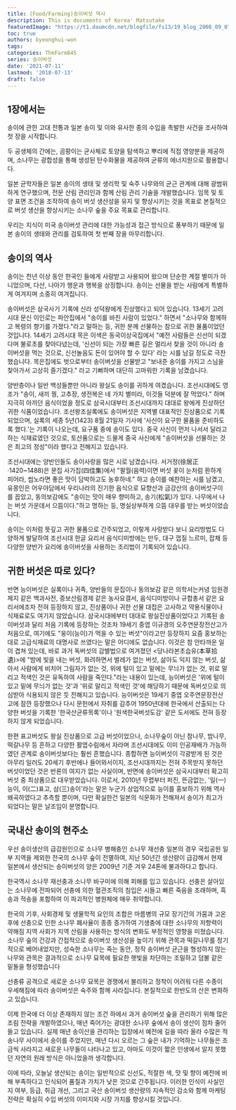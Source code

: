 ```yaml
---
title: (Food/Farming)송이버섯 역사
description: This is documents of Korea' Matsutake
featuredImage: "https://t1.daumcdn.net/blogfile/fs13/19_blog_2008_09_07_09_28_48c3201c3bb2c?x-content-disposition=inline&filename=cocochoi200809052027170.jpg"
toc: true
authors: byeonghui-won
tags: 
categories: TheFarm845
series: 송이버섯
date: '2021-07-11'
lastmod: '2018-07-13'
draft: false
---
```


## 1장에서는 

송이에 관한 고대 전통과 일본 송이 및 이와 유사한 종의 수입을 촉발한 사건을 조사하여 첫 장을 시작합니다. 

두 공생체의 간에는, 곰팡이는 균사체로 토양을 탐색하고 뿌리에 직접 영양분을 제공하며, 소나무는 광합성을 통해 생성된 탄수화물을 제공하여 균류의 에너지원으로 활용합니다.

일본 균학자들은 일본 송이의 생태 및 생리학 및 숙주 나무와의 균근 관계에 대해 광범위하게 연구했으며, 전문 산림 관리인과 함께 산림 관리 기술을 개발했습니다. 임목 및 토양 표면 조건을 조작하여 송이 버섯 생산성을 유지 및 향상시키는 것을 목표로 본질적으로 버섯 생산을 향상시키는 소나무 숲을 주요 목표로 관리합니다.

우리는 지식이 미국 송이버섯 관리에 대한 가능성과 접근 방식으로 풍부하기 때문에 일본 송이의 생태와 관리를 검토하여 첫 번째 장을 마무리합니다.


## 송이의 역사

송이는 천년 이상 동안 한국인 들에게 사랑받고 사용되어 왔으며 단순한 계절 별미가 아니었으며, 다산, 나아가 행운과 행복을 상징합니다. 송이는 선물을 받는 사람에게 특별하게 여겨지며 소중히 여겨집니다. 

송이버섯은 삼국사기 기록에 신라 성덕왕에게 진상했다고 되어 있습니다. 13세기 고려시대 문신 이인로는 파안집에서 "송이를 바친 사람이 있었다." 하면서 "소나무와 함께하고 복령의 향기를 가졌다."라고 말하는 등, 귀한 분께 선물하는 참으로 귀한 물품이었던 것입니다. 14세기 고려시대 목은 이색은 동국이상국집에서 "예전 사람들은 신선이 되겠다며 불로초를 찾아다녔는데, '신선이 되는 가장 빠른 길은 멀리서 찾을 것이 아니라 송이버섯을 먹는 것으로, 신선놀음도 돈이 있어야 할 수 있다' 라는 시를 남길 정도로 극찬했습니다. 목은집에도 벗으로부터 송이버섯을 선물받고 "보내준 송이를 가지고 스님을 찾아가서 고상히 즐기겠다." 라고 기뻐하며 대단히 고마워한 기록을 남겼습니다. 

양반층이나 일반 백성들뿐만 아니라 왕실도 송이를 귀하게 여겼습니다. 조선시대에도 영조가 "송이, 새끼 꿩, 고추장, 생전복은 네 가지 별미라, 이것들 덕분에 잘 먹었다." 하며 지극히 아끼던 음식이었을 정도로 삼국시대부터 조선시대까지 대대로 왕에게 진상하던 귀한 식품이었습니다. 조선왕조실록에도 송이버섯은 지역별 대표적인 진상품으로 기록되었으며, 실록의 세종 5년(1423) 8월 21일자 기사에 '사신이 요구한 물품을 준비하도록 했다.'는 기록이 나오는데, 요구품 중에 송이도 있다. 중국 사신이 먼저 나서서 달라고 하는 식재료였던 것으로, 토산품으로는 드물게 중국 사신에게 "송이버섯을 선물하는 것은 최고의 정성"이라 했다고 전해지고 있습니다. 
 
조선시대에는 양반인들도 송이사랑을 많은 시로 남겼습니다. 서거정(徐居正·1420~1488)은 문집 사가집(四佳集)에서 "팔월(음력)이면 버섯 꽃이 눈처럼 환하게 피어라, 씹노라면 좋은 맛이 담박하고도 농후하네." 하고 송이를 예찬하는 시를 남겼고, 유몽인은 어우야담에서 우리나라의 진기한 음식으로 묘향산과 금강산의 송이버섯구이를 꼽았고, 동의보감에도 "송이는 맛이 매우 향미하고, 송기(松氣)가 있다. 나무에서 나는 버섯 가운데서 으뜸이다."하고 명하는 등, 명실상부하게 으뜸 대우를 받는 버섯이었습니다. 

송이는 이처럼 뜻깊고 귀한 물품으로 간주되었고, 이렇게 사랑받다 보니 요리방법도 다양하게 발달하여 조선시대 한글 요리서 음식디미방에는 만두, 대구 껍질 느르미, 잡채 등 다양한 양반가 요리에 송이버섯을 사용하는 조리법이 기록되어 있습니다.

## 귀한 버섯은 따로 있다?
 
반면 능이버섯은 실록이나 귀족, 양반들의 문집이나 동의보감 같은 의학서는커녕 임원경제지 같은 백과사전, 증보산림경제 같은 농사요결서, 음식디미방이나 규합총서 같은 요리서에조차 전혀 등장하지 않고, 진상품이나 귀한 선물 대접은 고사하고 약용식물이나 식재료로도 여기지 않았습니다. 삼국시대에부터 대대로 왕실진상품이었다고 기록된 송이버섯과 달리 처음 기록에 등장하는 것조차 19세기 중엽 이규경의 오주연문장전산고가 처음으로, 여기에도 "웅이(능이)가 먹을 수 있는 버섯"이라고만 등장하지 요즘 홍보하는 대로 고급식재료의 대명사로 쓰였다는 말은 어디에도 없습니다. 이것은 참 안타까운 일이 겹쳐 있는데, 바로 과거 독버섯의 감별법으로 여겨졌던 <당나라본초습유(本草拾遺)>에 "밤에 빛을 내는 버섯, 화려하면서 벌레가 없는 버섯, 삶아도 익지 않는 버섯, 삶아서 사람에게 비치어 그림자가 없는 것, 위에 털이 있고 밑에는 무늬가 없는 것, 위로 말리고 적색인 것은 유독하여 사람을 죽인다."라는 내용이 있는데, 능이버섯은 '위에 털이 있고 밑에 무늬가 없는 것'과 '위로 말리고 적색인 것'에 해당하기 때문에 독버섯으로 의심받아 식용되지 않은 듯 전해지고 있습니다. 능이버섯은 19세기 중엽 오주연문장전산고에 잠깐 등장했으나 다시 문헌에서 자취를 감추어 1950년대에 한국에서 산출되는 다양한 버섯을 기록한 '한국산균류목록'이나 '원색한국버섯도감' 같은 도서에도 전혀 등장하지 않게 되었습니다. 
 
한편 표고버섯도 왕실 진상품으로 고급 버섯이었으나, 소나무숲이 아닌 참나무, 밤나무, 떡갈나무 등 흔하고 다양한 활엽수림에서 자라며 조선시대에도 이미 인공재배가 가능하였던 관계로 송이버섯보다는 훨씬 흔했습니다. 
종합하면 능이버섯이 각광받게 된 것은 아무리 일러도 20세기 후반에나 들어와서이지, 조선시대까지는 전혀 주목받지 못하던 버섯이었던 것은 반론의 여지가 없는 사실이며, 반면에 송이버섯은 삼국시대부터 확고히 버섯 중 최상품으로 대우받았습니다. 이로서, 2010년 무렵부터 퍼진, 뜬금없는, '일(一)능이, 이(二)표고, 삼(三)송이'라는 말은 누군가 상업적으로 능이를 홍보하기 위해 역사왜곡하였다고 추측할 뿐이며, 다만 확실한건 일본의 식문화가 전해져서 송이가 최고가 되었다는 말은 날조임이 분명합니다.

## 국내산 송이의 현주소

우선 송이생산의 급감원인으로 소나무 병해충인 소나무 재선충 일본의 경우 국립공원 일부 지역을 제외한 전국의 소나무 숲이 전멸하여, 지난 50년간 생산량이 급감해서 현재 일본에서 생산되는 송이버섯의 양은 2009년 기준 겨우 24톤에 불과하다고 합니다.

한국역시 소나무 재선충과 소나무 바구미에 의해 피해를 입고 있습니다. 선충은 살아있는 소나무에 전파되어 선충에 의한 혈관조직의 침입은 시들고 빠른 죽음을 초래하며, 흑송과 적송을 포함하여 이 파괴적인 병원체에 매우 취약합니다.

한국의 기후, 사회경제 및 생물학적 요인의 조합은 마름병의 규모 장기간의 가뭄과 고온 후에 선충으로 인한 소나무 폐사율이 종종 증가하여 기생충에 대한 소나무의 저항력이 약해짐 지역 사회가 지역 산림을 사용하는 방식의 변화도 부정적인 영향을 미쳤습니다. 소나무 숲의 건강과 간접적으로 송이버섯 생산성을 높이기 위해 관목과 떡갈나무를 정기적으로 베어내었지만, 성숙한 소나무는 죽는 동안, 정작 송이버섯 균근을 형성하지 않는 나무와 관목은 결과적으로 소나무 묘목에 필요한 햇빛을 차단하는 조밀하고 덤불 같은 밑돌을 형성했습니다 

선충류 공격으로 새로운 소나무 묘목은 경쟁에서 불리하고 정착이 어려워 다른 수종이 우세해짐에 따라 송이버섯은 숙주와 함께 사라집니다. 본질적으로 한반도의 산은 변화하고 있습니다. 

이제 한국에 더 이상 존재하지 않는 조건 하에서 과거 송이버섯 숲을 관리하기 위해 많은 조림 전략을 개발하였으나, 매년 죽어가는 광대한 소나무 숲에서 송이 생산이 점차 줄어들고 있습니다. 실제 매년 송이산을 관리하는 입장에서 예전에 길을 따라 올라 수많은 적송나무 사이에서 송이를 주었지만, 매년 다시 오르는 그 숲은 내가 기억하는 나무들은 조금씩 사라지고 새로운 나무들이 나타나고 있고, 아마도 이것이 짧은 인생에서 알지 못했던 자연의 원래 방식은 아니었을까 생각합니다.

이에 따라, 오늘날 생산되는 송이는 일반적으로 신선도, 적절한 색, 맛 및 향이 예전에 비해 부족하다고 인식되어 품질과 가치가 낮은 것으로 간주됩니다. 이러한 인식이 사실인지 여부, 등급, 취급 개선, 그리고 국산 송이버섯 생산량의 지속적인 감소와 함께 마케팅 전략은 확실히 수입 버섯의 이미지와 시장 가치를 향상시킬 것입니다. 

